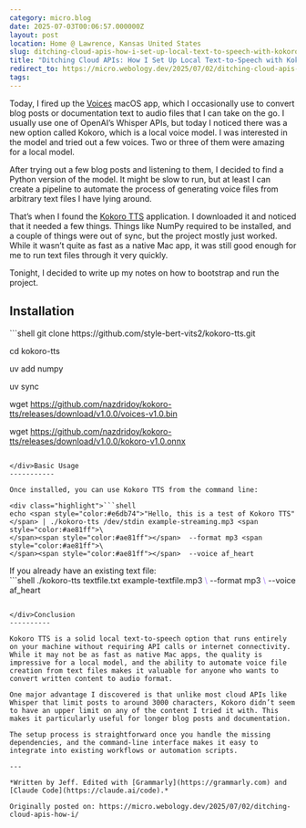 ```yaml
---
category: micro.blog
date: 2025-07-03T00:06:57.000000Z
layout: post
location: Home @ Lawrence, Kansas United States
slug: ditching-cloud-apis-how-i-set-up-local-text-to-speech-with-kokoro-tts-and-python
title: "Ditching Cloud APIs: How I Set Up Local Text-to-Speech with Kokoro TTS and Python"
redirect_to: https://micro.webology.dev/2025/07/02/ditching-cloud-apis-how-i/
tags:
---
```


Today, I fired up the [Voices](https://github.com/nazdridoy/kokoro-tts) macOS app, which I occasionally use to convert blog posts or documentation text to audio files that I can take on the go. I usually use one of OpenAI’s Whisper APIs, but today I noticed there was a new option called Kokoro, which is a local voice model. I was interested in the model and tried out a few voices. Two or three of them were amazing for a local model.

After trying out a few blog posts and listening to them, I decided to find a Python version of the model. It might be slow to run, but at least I can create a pipeline to automate the process of generating voice files from arbitrary text files I have lying around.

That’s when I found the [Kokoro TTS](https://github.com/nazdridoy/kokoro-tts) application. I downloaded it and noticed that it needed a few things. Things like NumPy required to be installed, and a couple of things were out of sync, but the project mostly just worked. While it wasn’t quite as fast as a native Mac app, it was still good enough for me to run text files through it very quickly.

Tonight, I decided to write up my notes on how to bootstrap and run the project.

Installation
------------

<div class="highlight">```shell
git clone https://github.com/style-bert-vits2/kokoro-tts.git

cd kokoro-tts

uv add numpy

uv sync

wget https://github.com/nazdridoy/kokoro-tts/releases/download/v1.0.0/voices-v1.0.bin

wget https://github.com/nazdridoy/kokoro-tts/releases/download/v1.0.0/kokoro-v1.0.onnx

```

</div>Basic Usage
-----------

Once installed, you can use Kokoro TTS from the command line:

<div class="highlight">```shell
echo <span style="color:#e6db74">"Hello, this is a test of Kokoro TTS"</span> | ./kokoro-tts /dev/stdin example-streaming.mp3 <span style="color:#ae81ff">\
</span><span style="color:#ae81ff"></span>	--format mp3 <span style="color:#ae81ff">\
</span><span style="color:#ae81ff"></span>	--voice af_heart

```

</div>If you already have an existing text file:

<div class="highlight">```shell
./kokoro-tts textfile.txt example-textfile.mp3 <span style="color:#ae81ff">\
</span><span style="color:#ae81ff"></span>	--format mp3 <span style="color:#ae81ff">\
</span><span style="color:#ae81ff"></span>    --voice af_heart

```

</div>Conclusion
----------

Kokoro TTS is a solid local text-to-speech option that runs entirely on your machine without requiring API calls or internet connectivity. While it may not be as fast as native Mac apps, the quality is impressive for a local model, and the ability to automate voice file creation from text files makes it valuable for anyone who wants to convert written content to audio format.

One major advantage I discovered is that unlike most cloud APIs like Whisper that limit posts to around 3000 characters, Kokoro didn’t seem to have an upper limit on any of the content I tried it with. This makes it particularly useful for longer blog posts and documentation.

The setup process is straightforward once you handle the missing dependencies, and the command-line interface makes it easy to integrate into existing workflows or automation scripts.

---

*Written by Jeff. Edited with [Grammarly](https://grammarly.com) and [Claude Code](https://claude.ai/code).*

Originally posted on: https://micro.webology.dev/2025/07/02/ditching-cloud-apis-how-i/
